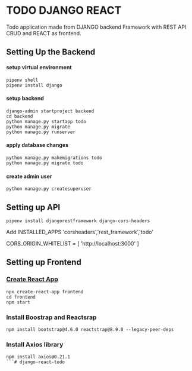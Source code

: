 # TODO DJANGO REACT
Todo application made from DJANGO backend  Framework with REST API CRUD and REACT as frontend.

## Setting Up the Backend
#### setup virtual environment
```
pipenv shell
pipenv install django
```
#### setup backend
```
django-admin startproject backend
cd backend
python manage.py startapp todo
python manage.py migrate
python manage.py runserver
```
#### apply database changes
```
python manage.py makemigrations todo
python manage.py migrate todo
```
#### create admin user
```
python manage.py createsuperuser
```

## Setting up API
```
pipenv install djangorestframework django-cors-headers
```
Add INSTALLED_APPS  'corsheaders','rest_framework','todo'


CORS_ORIGIN_WHITELIST = [
     'http://localhost:3000'
]

## Setting up Frontend
### [Create React App](https://www.digitalocean.com/community/tutorials/how-to-set-up-a-react-project-with-create-react-app)
```
npx create-react-app frontend
cd frontend
npm start
```
### Install Boostrap and Reactsrap
```
npm install bootstrap@4.6.0 reactstrap@8.9.0 --legacy-peer-deps
```
### Install Axios library
```
npm install axios@0.21.1
```#   d j a n g o - r e a c t - t o d o  
 